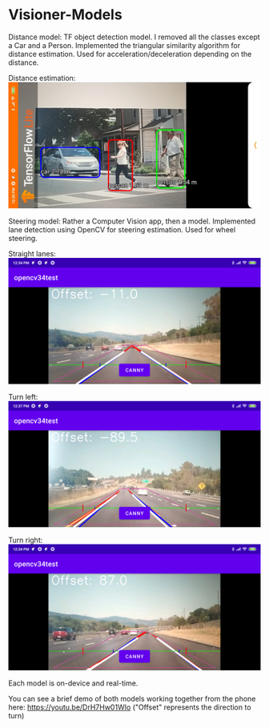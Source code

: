 # Visioner-Models

Distance model: TF object detection model. I removed all the classes except a Car and a Person. Implemented the triangular similarity algorithm for distance estimation. Used for acceleration/deceleration depending on the distance.

Distance estimation:
![alt text](https://github.com/mrprimle/Visioner-Models/blob/master/images/distance.jpg?raw=true)


Steering model: Rather a Computer Vision app, then a model. Implemented lane detection using OpenCV for steering estimation. Used for wheel steering.

Straight lanes:
![alt text](https://github.com/mrprimle/Visioner-Models/blob/master/images/straight.png?raw=true)

Turn left:
![alt text](https://github.com/mrprimle/Visioner-Models/blob/master/images/left.png?raw=true)

Turn right:
![alt text](https://github.com/mrprimle/Visioner-Models/blob/master/images/right.png?raw=true)


Each model is on-device and real-time.


You can see a brief demo of both models working together from the phone here: https://youtu.be/DrH7Hw01WIo ("Offset" represents the direction to turn)


